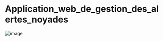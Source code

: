 # Application_web_de_gestion_des_alertes_noyades

![image](https://github.com/user-attachments/assets/04f4860e-f569-47b0-ab9c-0cbdc31e5846)
